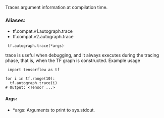 Traces argument information at compilation time.
### Aliases:
- tf.compat.v1.autograph.trace
- tf.compat.v2.autograph.trace

```
 tf.autograph.trace(*args)
```
trace is useful when debugging, and it always executes during the tracing phase, that is, when the TF graph is constructed.
Example usage

```
 import tensorflow as tf

for i in tf.range(10):
  tf.autograph.trace(i)
# Output: <Tensor ...>
```
#### Args:
- *args: Arguments to print to sys.stdout.
